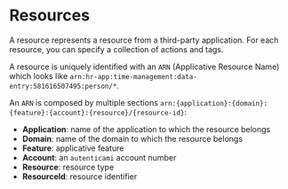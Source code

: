 # Resources

A resource represents a resource from a third-party application.
For each resource, you can specify a collection of actions and tags.

A resource is uniquely identified with an `ARN` (Applicative Resource Name) which looks like `arn:hr-app:time-management:data-entry:581616507495:person/*`.

An `ARN` is composed by multiple sections `arn:{application}:{domain}:{feature}:{account}:{resource}/{resource-id}`:

- **Application**: name of the application to which the resource belongs
- **Domain**: name of the domain to which the resource belongs
- **Feature**: applicative feature
- **Account**: an `autenticami` account number
- **Resource**: resource type
- **ResourceId**: resource identifier
